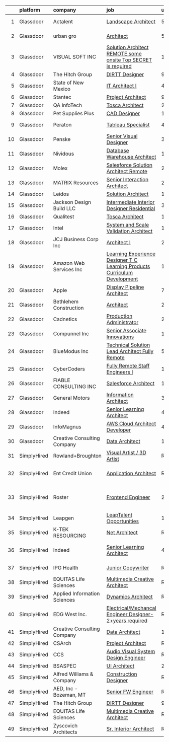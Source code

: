 

|    | platform    | company                      | job                                                                                                                                                                                                                                                                                                                                                                                                                                                                                                                                                                                                                                                                                                                                                                                                                                                                                                                                                                                                                                                                                                                                                                                                                                                                                                                                                                                                                                                                      | update_time   | location                      |
|---:|:------------|:-----------------------------|:-------------------------------------------------------------------------------------------------------------------------------------------------------------------------------------------------------------------------------------------------------------------------------------------------------------------------------------------------------------------------------------------------------------------------------------------------------------------------------------------------------------------------------------------------------------------------------------------------------------------------------------------------------------------------------------------------------------------------------------------------------------------------------------------------------------------------------------------------------------------------------------------------------------------------------------------------------------------------------------------------------------------------------------------------------------------------------------------------------------------------------------------------------------------------------------------------------------------------------------------------------------------------------------------------------------------------------------------------------------------------------------------------------------------------------------------------------------------------|:--------------|:------------------------------|
|  1 | Glassdoor   | Actalent                     | [Landscape Architect](https://www.glassdoor.com/partner/jobListing.htm?pos=113&ao=1110586&s=58&guid=0000018253092bf9a994058eee7e5c82&src=GD_JOB_AD&t=SR&vt=w&ea=1&cs=1_50032f60&cb=1659250486675&jobListingId=1008029121652&cpc=9908D8D4413DBB8A&jrtk=3-0-1g99gib17jijs801-1g99gib1mia0h800-518cfce97d766499--6NYlbfkN0ChYVx_I3yfZ_JDY3EFoivtqvi_stwnZ_kRt8Dowt_l_d1ydueao4NE-oUleRJ4yhj0FCJMAIhfxs5uw2mzN66Bje7y3SmyhK-1E5vxHAWgRExqnDrfSyP6UoiWPZX3eR0CVUzWdYWQHSVQ4Sar6JcNHlJig53QdsdnpWtoer2Rh8_0Bqj3BjivhOGgSYMlzb8no5WJegam1bU_y7SoUOYX1yyOvFQZJr754Oufkq-m2h2u9g6s3xXRLnfnavvyoPSQVV2JxKfwwJFev4X5MaZiogLmMgZwBgIBggoLnEbZworfGoqnD3BYFSr0s5PPKKYVorkU87E-L8U2xuGdAy68DytftQu0zIVE_1cYEZJ0u81I8V1DKIp5QyB1ZYcp75mCSmaVUqUhOTvQ2noAYUuxA_zDRoXptkMoEfpJgyho0zYtkipuw0mvYh5RPMkiMCVbwKGjWbktLO2qRvqkvlNCQcDTVlmoZt1Ef-KcMfp-oZGusSQTWJGiSN9BLV2APT_DVD5-4q2TO4v6FnngGSZdM2C233g3SyFsgN5CamUtIop__npCSWPAPNJEPTgvVe1nPoodvTjwfbNveQ-Z8-3lxjsbpAOs1Xcnpyzqm5dT2PYb9vMZWngIijWVq2QyQ1jSf7EkeNil983TMERr9xMEaz8yF5de9IpgYFLtfP6vDcaMjhGtlfpYJKgm-r7lnVBiHAprIR6dVAhx4gj-ShAY8WbY8yJh7qADkK5pVx05JeZO3VjXqE2B0WngeGLRJvNTZaQJ-vVmAOcNHXD8fqQ012F1pqYv9O9m386R7iVc1PVm-0sLkymuye6U4mQYzbH5BXCN3J3_nO61Abdo6XDY1W1zfbAKidBOUqNAoRIIE6CBmoGE-5wkzsbpjY2k_gYWsBNPdJtXNlSRN0sgpA9SNPFt3boEO8LqkZ1ztihhHxCApNa1EiMyiZ0c_Pifu-frwXWbOMNseaWvOnr1A6Bo)                                                                                                                           | 5d            | Los Angeles, CA               |
|  2 | Glassdoor   | urban gro                    | [Architect](https://www.glassdoor.com/partner/jobListing.htm?pos=101&ao=1110586&s=58&guid=0000018253092bf9a994058eee7e5c82&src=GD_JOB_AD&t=SR&vt=w&ea=1&cs=1_6129e875&cb=1659250486673&jobListingId=1008028489203&cpc=6AFBC189027A940A&jrtk=3-0-1g99gib17jijs801-1g99gib1mia0h800-5b2b8400c1e6812c--6NYlbfkN0A953Z9EfJZc5Z9y7Wb0NkuJO-5BBnqXCJSieP3bN3oT3pD2vzfTR73xvxAaUFHjZ02oBDFo9x1kt8ytCHF_TTimOYOdtchGpf00u8UlYbrGZfi6oQPGVzbWtS_P1aiH4JmF1KvHGCypM9oWResb6KXglJZ8mDqxjjT4L3OuS4LAXE69pa0LgmMyzF5m1Cxg562TsJODbla2axh9aboOhWTZaOp7AyXfEKAHFhCuryzw3GryWr6fm4Ob95q6YSl7yX532Eh0WIf7bf0vI64P3gm6I1GD99_tZL2Q67B0La6Ba7DrPOnriL8v9MbFWnZW4BGmwGvcgM766vSmTJv2kJviZO3_kgB5Y_xKQ6beIGqdD4r4XS_02W9XZacxnDiOj64oa_Ked0x0o2BU5rwQqaT_TLgzeC0scKaxF28Wek-LGrUsFZe3vsjqHxMw_-b5rD39uCILzs9ITZP-5exGU7XYA36NVXe1GwuGScN7bA0XxzM40WB9iz-xyQbWmIvTIg%3D)                                                                                                                                                                                                                                                                                                                                                                                                                                                                                                                                                                                                                       | 5d            | Columbus, GA                  |
|  3 | Glassdoor   | VISUAL SOFT  INC             | [Solution Architect   REMOTE    some onsite    Top SECRET is required](https://www.glassdoor.com/partner/jobListing.htm?pos=120&ao=1136043&s=58&guid=0000018253092bf9a994058eee7e5c82&src=GD_JOB_AD&t=SR&vt=w&ea=1&cs=1_df719050&cb=1659250486678&jobListingId=1008038466078&jrtk=3-0-1g99gib17jijs801-1g99gib1mia0h800-434909f178f78a49-)                                                                                                                                                                                                                                                                                                                                                                                                                                                                                                                                                                                                                                                                                                                                                                                                                                                                                                                                                                                                                                                                                                                               | 1d            | Washington, DC                |
|  4 | Glassdoor   | The Hitch Group              | [DIRTT Designer](https://www.glassdoor.com/partner/jobListing.htm?pos=128&ao=1136043&s=58&guid=0000018253092bf9a994058eee7e5c82&src=GD_JOB_AD&t=SR&vt=w&ea=1&cs=1_57d8aa76&cb=1659250486679&jobListingId=1008021225554&jrtk=3-0-1g99gib17jijs801-1g99gib1mia0h800-31b002add99dcfb1-)                                                                                                                                                                                                                                                                                                                                                                                                                                                                                                                                                                                                                                                                                                                                                                                                                                                                                                                                                                                                                                                                                                                                                                                     | 9d            | Remote                        |
|  5 | Glassdoor   | State of New Mexico          | [IT Architect I](https://www.glassdoor.com/partner/jobListing.htm?pos=116&ao=1136043&s=58&guid=0000018253092bf9a994058eee7e5c82&src=GD_JOB_AD&t=SR&vt=w&cs=1_86cb5148&cb=1659250486675&jobListingId=1008031623908&jrtk=3-0-1g99gib17jijs801-1g99gib1mia0h800-528c81f2f9a040cf-)                                                                                                                                                                                                                                                                                                                                                                                                                                                                                                                                                                                                                                                                                                                                                                                                                                                                                                                                                                                                                                                                                                                                                                                          | 4d            | Santa Fe, NM                  |
|  6 | Glassdoor   | Stantec                      | [Project Architect](https://www.glassdoor.com/partner/jobListing.htm?pos=123&ao=1136043&s=58&guid=0000018253092bf9a994058eee7e5c82&src=GD_JOB_AD&t=SR&vt=w&cs=1_4172dfd2&cb=1659250486679&jobListingId=1008020270558&jrtk=3-0-1g99gib17jijs801-1g99gib1mia0h800-0b2710056d0f7563-)                                                                                                                                                                                                                                                                                                                                                                                                                                                                                                                                                                                                                                                                                                                                                                                                                                                                                                                                                                                                                                                                                                                                                                                       | 9d            | Chicago, IL                   |
|  7 | Glassdoor   | QA InfoTech                  | [Tosca Architect](https://www.glassdoor.com/partner/jobListing.htm?pos=118&ao=1136043&s=58&guid=0000018253092bf9a994058eee7e5c82&src=GD_JOB_AD&t=SR&vt=w&cs=1_b5c089ea&cb=1659250486676&jobListingId=1008035484391&jrtk=3-0-1g99gib17jijs801-1g99gib1mia0h800-2b325c7e340096bf-)                                                                                                                                                                                                                                                                                                                                                                                                                                                                                                                                                                                                                                                                                                                                                                                                                                                                                                                                                                                                                                                                                                                                                                                         | 2d            | Concord, CA                   |
|  8 | Glassdoor   | Pet Supplies Plus            | [CAD Designer](https://www.glassdoor.com/partner/jobListing.htm?pos=119&ao=1136043&s=58&guid=0000018253092bf9a994058eee7e5c82&src=GD_JOB_AD&t=SR&vt=w&cs=1_8e8830da&cb=1659250486678&jobListingId=1008037266974&jrtk=3-0-1g99gib17jijs801-1g99gib1mia0h800-bf339173179d69e6-)                                                                                                                                                                                                                                                                                                                                                                                                                                                                                                                                                                                                                                                                                                                                                                                                                                                                                                                                                                                                                                                                                                                                                                                            | 1d            | Livonia, MI                   |
|  9 | Glassdoor   | Peraton                      | [Tableau Specialist](https://www.glassdoor.com/partner/jobListing.htm?pos=104&ao=1110586&s=58&guid=0000018253092bf9a994058eee7e5c82&src=GD_JOB_AD&t=SR&vt=w&cs=1_96b732f0&cb=1659250486673&jobListingId=1008030258463&cpc=AF1E4A3695F490BE&jrtk=3-0-1g99gib17jijs801-1g99gib1mia0h800-701c671bcfe6e472--6NYlbfkN0Cx7R8OmodZU4Ze4hnUhR0Myw3_voyDLMHXumN7ynSuTrXceT3foN28LFxKrAHBxFWU-E1xS21gUvPHc-jjNXh_fxa4ut21q7_P_LnLRcbnhSMsDw3kLn0Xgg_aByrgRBfiS7b_uiRGNfhETMSzlNEYTNIUj5F-wXPa-9LYWCxxjiwG3cLh1YzLXOpID8kP4eijAvV-FqizbU0WbahrmXwUfToQFw7Jaa0PlUpO6rMm7rQ_9-0CoahCYnC4GDrQvTKdauKB691Q0L8kjNFPyFNGHu9Bcocrhfv5Zad88hhoeSbVwt2VWXrqQmlB7eBBWBpAiSVEaM4UR3Nox24_-4T1inB3SadhFwvd06-BQ6bcM45m0ZW8LD-w2485KIiA6ZdyPtcQ9WwriblB4uOA3cn5emHiRJtEwb2MpYtsxhuN99gPo4fWsGrLdApDGBEBz7PvOAtdAfm9ywQxUn5-2CfZlh4vHunxaDcLt5UfQZw8P0XfjxYZDH5ZkpA1IngnO6dyjaQD9Siv9Gv8SdtMnlHk-CGllVoXzL3vfpmmKLE3iLiTu4UOE8PwMk1ZaSqGqq7R8GqvgGXtsc-QVKw1ZgAxTjmyfzYE362l8UXr_bfb1HI6M4malwbPo4SzIfE2L4DnD9-fcc5RATfrPeX21XmrnB8RpJ0YCWEb_Vqq6EiIYdAU6V68aCz6vxu3yY3yESv32SYASnUldhmvfJmIHYvFEB4Kb3fuUo2_DIeiBV-2eIsnPd0FREEZDZfPwMSaJ2Bwlm2eLLtagvARtMoYJy7KLuxE5IQA7pGMdeoweUu8DrQm89ZR4Fn8jYuNMGQNYhEVK33D7nzun_aToj28jPWcQ2It1U8bKEu_P8JLSYwdYk_Fu7PnPeV-axcL6yx5-1hwbFNqaR3Y2tZtEcVH9Lf5KZ6Oih1ULmUk1g9vcKjERrwP4-AKkBIBN8LzzNA3jGdYq-q8BajmSzHBOseWxcstiqfX5ajSTq79rW3MQCsh6nT2oCKdTbc5QLgQgKsOLelXVH__LBfDhBl2LWznKN1VupSaAXx_XSvNfBIgSgnJSjjvnXcXncQaX255JFDw_BY6zAHx9DsG9hHJAWj7cw5w) | 4d            | Bethesda, MD                  |
| 10 | Glassdoor   | Penske                       | [Senior Visual Designer](https://www.glassdoor.com/partner/jobListing.htm?pos=105&ao=1110586&s=58&guid=0000018253092bf9a994058eee7e5c82&src=GD_JOB_AD&t=SR&vt=w&cs=1_3ce0c657&cb=1659250486674&jobListingId=1008033963305&cpc=0FE1F5EA2BC84A01&jrtk=3-0-1g99gib17jijs801-1g99gib1mia0h800-e686bc3862d2ddc1--6NYlbfkN0CtpXM0MSzpMQ_ld-1IrueFxu_hVDIxNkdu7oUVWOFjtEFqQtdu51VPA8PaZXoTOleEm1nGdOJeCYWb5vJz5IG8TCmpEFJrjI-b_juUEQzgiyUZJ3K2ygCQVuCrEUmrYjjDB2ajc0iOoSryL110Bp5lNaMc-HGhB6LpGxuI3m9UC_YqnsnEzwt-IDOL9UggrAt_FG9Upf8sOmybxi7gaO2YvWwhzU15HFXhmwk8J4IlDcsOpu-sSx0sCZzOz7VhyDpwwKWDvpmrkIBcT1yOX0nhvSQ2x12jSEngzvxu2HhHZeZsDGczhBdr6arxeVPy4Nl57nL4sP9QaP4tDWXjpjdtp2r1kBJHcoiPHGYMw6MV3r66Zq9yj7b4roKUFiDvkqwa-McNJlj8gMIurwfwhEkVaFaoSRSbsvG8m1LC0drBMMGNxK_CjEflKWQd4wawZx7pTz_jfG4VGHk6_JoEWQjzTxC3usVbE6hGVunm3hAJjg%3D%3D)                                                                                                                                                                                                                                                                                                                                                                                                                                                                                                                                                                                                                                 | 3d            | Reading, PA                   |
| 11 | Glassdoor   | Nividous                     | [Database Warehouse Architect](https://www.glassdoor.com/partner/jobListing.htm?pos=125&ao=1136043&s=58&guid=0000018253092bf9a994058eee7e5c82&src=GD_JOB_AD&t=SR&vt=w&ea=1&cs=1_26122fb7&cb=1659250486679&jobListingId=1008038059558&jrtk=3-0-1g99gib17jijs801-1g99gib1mia0h800-243a521d1b8951ec-)                                                                                                                                                                                                                                                                                                                                                                                                                                                                                                                                                                                                                                                                                                                                                                                                                                                                                                                                                                                                                                                                                                                                                                       | 1d            | Remote                        |
| 12 | Glassdoor   | Molex                        | [Salesforce Solution Architect  Remote ](https://www.glassdoor.com/partner/jobListing.htm?pos=130&ao=1136043&s=58&guid=0000018253092bf9a994058eee7e5c82&src=GD_JOB_AD&t=SR&vt=w&cs=1_466a3c2e&cb=1659250486679&jobListingId=1008034897983&jrtk=3-0-1g99gib17jijs801-1g99gib1mia0h800-ab832b8188a0c55d-)                                                                                                                                                                                                                                                                                                                                                                                                                                                                                                                                                                                                                                                                                                                                                                                                                                                                                                                                                                                                                                                                                                                                                                  | 2d            | Auburn Hills, MI              |
| 13 | Glassdoor   | MATRIX Resources             | [Senior Interaction Architect](https://www.glassdoor.com/partner/jobListing.htm?pos=111&ao=1110586&s=58&guid=0000018253092bf9a994058eee7e5c82&src=GD_JOB_AD&t=SR&vt=w&ea=1&cs=1_56e8dd3d&cb=1659250486675&jobListingId=1008036511886&cpc=F4EED0218A761C36&jrtk=3-0-1g99gib17jijs801-1g99gib1mia0h800-742ebfa557440341--6NYlbfkN0De5ppvndiyxA0pMSLQzOe_j9Mra0KF_8EhxTxOKXtZIfhM20E97mGJ6rqAxbACvL8xf18tMd8CNvM1I9dsYRSMTRB5zlhmregDdSfyv8hMdJwRqXDdta6NKZjWh2jxAxIg1iFSVRhGKCJZfPppTLhaKm1Ob6NM2tsBh45w7X-J2K-lhQhImnjnl5_Tu5d7NGNrUNjBg7mzV-mVN8WUdSVlbR9BhTcGX4e0fWSyznuItFO8AamKgYM59PICz7lkgTrjDNaOdsGbrLmOL219FgQz36ckI2o4VBmpV1v7nJaqMedtYhneK3A1NhGspGs5eP3BdLSeavLc75BxT5ZS-qSzHN_ybG8Zt-dRibPTIilropXXTTfZuz0IA0NuRk652QHzfbpfbkz96DbfKpmEH9EYL5bSZG6l-wIFbchfSMfEi101upIPYcxccZ_nwrdEBzCZxZQl18JGcuEiYgU6mr2r_QGXa6ajZ1reQm1cbLT7PHJOM02UgPXtKDYOeU_H4bvnd0Da9pKgpSTz4GrTkF3urP44mhQOeDk0Oajkm1sN1Q%3D%3D)                                                                                                                                                                                                                                                                                                                                                                                                                                                                                                                                                      | 2d            | Durham, NC                    |
| 14 | Glassdoor   | Leidos                       | [Solution Architect](https://www.glassdoor.com/partner/jobListing.htm?pos=107&ao=1110586&s=58&guid=0000018253092bf9a994058eee7e5c82&src=GD_JOB_AD&t=SR&vt=w&cs=1_ce6428de&cb=1659250486674&jobListingId=1008017253972&cpc=26740BCDE5E48596&jrtk=3-0-1g99gib17jijs801-1g99gib1mia0h800-846d48509d884087--6NYlbfkN0CZUO70VSdYKA8PR3jfrSh5ljhqJhfDt0PzQCMubt8cRihWbmqO_-Ccw6DGinMZCyIJbuV_i62qABCaK5LxlS-SWruEOI5K48hQJXbepXAeeI5u8dpRLxQnA5OnolRDimlpnPP0JH0p8_d7OlnciS1dZe_7pIxn-TODMcTvHdZ8JSKqbbv55tQRfpPefzfj8coX6WNejneQek8TJZAnp2TUr-8ZRDiBC9PP6JVE5e0ARpP0Zqa3_Q1DkaVPPru2qm8-fGRCQdiIuKqyU4KDhbiOSl6GVFgwdtYUmGQ8bmsP_67SsTFRmuNMW2Pwi4VhNJWSnVXDH3gKTRUYL_H6BJeft0oRxwVPq7mHI2r0_M1ODAvXJziAovF9ilQaK3Utgy5K-p7r2N6S3qFmAbGTfj_aWFumVJPlTdLozbets916Qh91giSisw4EJJpyNC0YlIiqmjsQZ9PwkZVN693mWTey0qokrjFJYnvHe6Ns0ozQr8VZhyJQx_jo1HrN3QLEaeeWGxkzi0wKnESkdvmCfXTSd3KUrM9RsAIHe9zMYB8EyIin6R-cg2RVgxEmQuy_VhW9vnLZLw9v7hAVY89KMQVl9agmD1RU_h0%3D)                                                                                                                                                                                                                                                                                                                                                                                                                                                                                                                   | 10d           | Mobile, AL                    |
| 15 | Glassdoor   | Jackson Design Build LLC     | [Intermediate Interior Designer  Residential ](https://www.glassdoor.com/partner/jobListing.htm?pos=109&ao=1110586&s=58&guid=0000018253092bf9a994058eee7e5c82&src=GD_JOB_AD&t=SR&vt=w&ea=1&cs=1_38380c08&cb=1659250486674&jobListingId=1008033637179&cpc=B101C867B3EF2D75&jrtk=3-0-1g99gib17jijs801-1g99gib1mia0h800-6cae940a4f55d906--6NYlbfkN0AIdGm0R4PkLfnPL3H6ngwuKuvPfYQyFqZyW1fI0MQvML8T37029wE8SH4FqQ2Rr8waWBL4nxe_ACMO5nB7FnRwh0mP58FWmUEDr9zxsqxLwLso2NiXHI4jin47GMn587d5yT-rj6IvMYjfazRoTiFdTbbBXE_ZhUf8_uh4VE2_Wkbxsoeo7tVpgqFlqgQbrIatvDNUsenem2GDf6ddreqVTYuxl3LvEu42EU_y2yVOYzTuW25hiwESiPPabwnge5DAyhIZ-nLYHeHhQirieQ-wAKq7QHN94Tb7uoqv009_DixxXb1uAbChZXhn4mnVlcAXC6gveHz_-g2BxoLCKAtx2aMFdZIjgbgAi8UPPPWm3epVS2Ip8HKTQ2x-Or78K5BkqZFNV2zOCcH7gkmMnyXCHhF_8N9-bw5sdRAGBCHbdOj9FmiheHhyWrMW_CI6ogXrv5ghIRcnkNx1vi3aE0o0lV1pKI58OkrE9T1osp8GdUZvZbZsDTsbAucDSWKLt9KfGvtSjhv1VM2_8znQepq-)                                                                                                                                                                                                                                                                                                                                                                                                                                                                                                                                                                  | 3d            | Seattle, WA                   |
| 16 | Glassdoor   | Qualitest                    | [Tosca Architect](https://www.glassdoor.com/partner/jobListing.htm?pos=122&ao=1136043&s=58&guid=0000018253092bf9a994058eee7e5c82&src=GD_JOB_AD&t=SR&vt=w&cs=1_29882ad8&cb=1659250486679&jobListingId=1008038477660&jrtk=3-0-1g99gib17jijs801-1g99gib1mia0h800-831b44401b25cb55-)                                                                                                                                                                                                                                                                                                                                                                                                                                                                                                                                                                                                                                                                                                                                                                                                                                                                                                                                                                                                                                                                                                                                                                                         | 1d            | Concord, CA                   |
| 17 | Glassdoor   | Intel                        | [System and Scale Validation Architect](https://www.glassdoor.com/partner/jobListing.htm?pos=117&ao=1136043&s=58&guid=0000018253092bf9a994058eee7e5c82&src=GD_JOB_AD&t=SR&vt=w&cs=1_fb7361a8&cb=1659250486675&jobListingId=1008038717344&jrtk=3-0-1g99gib17jijs801-1g99gib1mia0h800-d26f4ee486fe1be3-)                                                                                                                                                                                                                                                                                                                                                                                                                                                                                                                                                                                                                                                                                                                                                                                                                                                                                                                                                                                                                                                                                                                                                                   | 1d            | Hillsboro, OR                 |
| 18 | Glassdoor   | JCJ Business Corp Inc        | [Architect I](https://www.glassdoor.com/partner/jobListing.htm?pos=127&ao=1136043&s=58&guid=0000018253092bf9a994058eee7e5c82&src=GD_JOB_AD&t=SR&vt=w&ea=1&cs=1_d399470a&cb=1659250486679&jobListingId=1008036236911&jrtk=3-0-1g99gib17jijs801-1g99gib1mia0h800-abef804d993db850-)                                                                                                                                                                                                                                                                                                                                                                                                                                                                                                                                                                                                                                                                                                                                                                                                                                                                                                                                                                                                                                                                                                                                                                                        | 2d            | Hartford, CT                  |
| 19 | Glassdoor   | Amazon Web Services  Inc     | [Learning Experience Designer  T C Learning Products Curriculum Development](https://www.glassdoor.com/partner/jobListing.htm?pos=126&ao=1136043&s=58&guid=0000018253092bf9a994058eee7e5c82&src=GD_JOB_AD&t=SR&vt=w&cs=1_5431ed8d&cb=1659250486679&jobListingId=1008017863498&jrtk=3-0-1g99gib17jijs801-1g99gib1mia0h800-4d352c5b2fc37cc0-)                                                                                                                                                                                                                                                                                                                                                                                                                                                                                                                                                                                                                                                                                                                                                                                                                                                                                                                                                                                                                                                                                                                              | 10d           | Remote                        |
| 20 | Glassdoor   | Apple                        | [Display Pipeline Architect](https://www.glassdoor.com/partner/jobListing.htm?pos=106&ao=1110586&s=58&guid=0000018253092bf9a994058eee7e5c82&src=GD_JOB_AD&t=SR&vt=w&cs=1_882a277b&cb=1659250486674&jobListingId=1008024922070&cpc=654405A9B1E0A9F5&jrtk=3-0-1g99gib17jijs801-1g99gib1mia0h800-1ac026aebf1eab96--6NYlbfkN0BvKrLyj5gPmtZO9T8euul8TCxuuKNOtzRJOomxnwSEodTz2Bc-sPZl8WPllYOnI2h88ncN86_cGFX94EhruM6aVE1f0uzqEGYtUwrXVZWmB9sLsVrt8bvXnSydAAiwNxnhEhBxWyLc5kv_B3L5bN8ygiqxyDS3ck34jWgiAL9b9bmamb-_UnVfP9fR1VMHmerhY4Fcx1kGXs81i7wFz-cwiq2_df51B9uAZyENZI3KxFkaoPsePggsgPJ6dGkpsyvbciW7SZ4jsIQrk84mMuXnAptyS5cgrex5VLwCV-UEe_uNsbuWlXWpI2dCpYBBWCI7DTsvTfzrj6D2W3bBEKSfYrYaGQiD0WFAmELaCbCShed46kjJmOZA9EKsadWE3VPhk-w7dnPlNZTKcy7XIJwX7qmEaIixjf10O5mhwFzSdQzFzrsDiTLq6PHaAIpnVh6KDQqPeykXe3en6-Fe6WXWg7k8aWwc9MiM7-g-sU6201Q-nTWZ4IuncVY1BGBxS6k6XcrPdcde2MOjw3RL7kufX2hStlAGFu8WWlk-neHrsaUFTCbNh9HsWvpttD5FV7lMZqbClT0DIubpYqpezbRiwi-hJ1EOzAAnlvH-VIvhXdUb6uiODjlJyDXPAo_W9oNaEyYUhDkj2KjQBukU1ftJNVgZqghEqCZFmjWxrA83yh1v0SqVDXWVYpZGj0I8Ow_Ui51mRI7BaN_qS_BsdhIULqbxPomnUoron7SSI3pmS1hzgZajuotdGvx_XQd13BGVyKVpErjxlyWX58c1jG5JD-zzkzG12iPZKnROqDGnqXnCfPVoHPoCC3eUczdNLqjq1d4TUEjGJqBaHU4wA62zHYo2pOqEhkUOnzrepLlZHeqZ_nUFV7j6r99yxbFJrHun-_A4hBupLx4DYX9FAPzNOH0tfNXQIPyhL5sMwkUOcKOF8qfYAdvr_UU8fsh5nMfDLPXUQ_o_Iw%3D%3D)                                                                                                                             | 7d            | San Diego, CA                 |
| 21 | Glassdoor   | Bethlehem Construction       | [Architect](https://www.glassdoor.com/partner/jobListing.htm?pos=103&ao=1110586&s=58&guid=0000018253092bf9a994058eee7e5c82&src=GD_JOB_AD&t=SR&vt=w&ea=1&cs=1_b107409d&cb=1659250486674&jobListingId=1008035494344&cpc=663B5FE45D73772E&jrtk=3-0-1g99gib17jijs801-1g99gib1mia0h800-9b5fec6f2adab192--6NYlbfkN0AGCFnjmqnAyQz4OxrStvXm5k-b1kMQDU3m1z6IstS6J3lRy_Yg9XhLKu0B4UhRMSMhDqUfHzfUJFYObHF2wIbX-ziLvHwwCKXvCv_L49VFKdS7KF3jKT0mnc0fQzWzkanp9EWarxge7I6_sci2NCgf-6SMsWJDlEHrCc6SQEwHKdaG_ekQRuO4ssrHi5YBuooacmmx2STFfRBZy_kzE6SXwHGIU8kKi-K53S6Us_8PtNhUMpjtml7xdaoXAfjes8CdVTopM0qHrWWnPeOdJxkZLls_WLT65vosbEl3DNhTqr7EXl9S2i0-Zs9OYzeU45sUNO7iUwRbM8LIjkiNK9UcyIeQsy0QrnsbnKYLPcA2NB5HIW1Fp1tA6kYT2QjRat4jcMBH_eEHdeTyWiH1Un4MCSoU_vQggjHBN3GMae6o3sOIoDeh-JSO5_HQGxUpuTfVkeh3EW6SvVFBzXr0IjKYVBZ9Ye95U5jzry5jIAxZPIhiUiS9-Wpr)                                                                                                                                                                                                                                                                                                                                                                                                                                                                                                                                                                                                                                     | 2d            | Cashmere, WA                  |
| 22 | Glassdoor   | Cadnetics                    | [Production Administrator](https://www.glassdoor.com/partner/jobListing.htm?pos=129&ao=1136043&s=58&guid=0000018253092bf9a994058eee7e5c82&src=GD_JOB_AD&t=SR&vt=w&cs=1_48c81e20&cb=1659250486679&jobListingId=1008039572464&jrtk=3-0-1g99gib17jijs801-1g99gib1mia0h800-ae8877ce5a1b219d-)                                                                                                                                                                                                                                                                                                                                                                                                                                                                                                                                                                                                                                                                                                                                                                                                                                                                                                                                                                                                                                                                                                                                                                                | 24h           | Remote                        |
| 23 | Glassdoor   | Compunnel Inc                | [Senior Associate  Innovations](https://www.glassdoor.com/partner/jobListing.htm?pos=110&ao=1110586&s=58&guid=0000018253092bf9a994058eee7e5c82&src=GD_JOB_AD&t=SR&vt=w&ea=1&cs=1_59164ab5&cb=1659250486675&jobListingId=1008038565999&cpc=47CFDC01B3F81FAC&jrtk=3-0-1g99gib17jijs801-1g99gib1mia0h800-a4d04f54b959d416--6NYlbfkN0DU7hgtDhmC-fI0i-N7DqaBmluWfFdS70gHoSazL13xmUkuPgQA02Vnl5B3602sT_qzx24emJHpAHhn2vfnG6uGdnp40jDY_RMYqjQ3tl0-BqzjPj2iSVVUcvlMKrVFfbMW4NW8YjSYdrkJRy6QdKgoKf_dOpSwbf7bZb_24PUbHG7G0vNHiO_Z1BYPOBAttd8M_WpgyjuAaesRXiB_xY-cBj1PbLCxX-JLfuiBrW2ISRpfpqtEKmaeYtHuZOauGmAWUXtTekGMxvaM7HWmX9l9cp9Ya1PhrBAwq0H8l3v9hzWeEDCfPzWIsRb25_KjWO5rc1cRpC5hNP65BIs3t_2ERnI_s8y_f6lPsFh_VbTaLu8ngOjFBD1WLzx5x5-GlOaR7FXGMcm5bucX4NboPGlvmTJitIWdcYR7pcBjaqQxkafE6wbn0HtbboGxsYtE7TE1hS-HXnci1odBwKYT3xjhOs8rLxTAnxQGQPpnef7PHjjD6sGlHS6vnbg7wO1orekSld9RlWQypw%3D%3D)                                                                                                                                                                                                                                                                                                                                                                                                                                                                                                                                                                                     | 1d            | Remote                        |
| 24 | Glassdoor   | BlueModus  Inc               | [Technical Solution Lead   Architect  Fully Remote ](https://www.glassdoor.com/partner/jobListing.htm?pos=102&ao=1110586&s=58&guid=0000018253092bf9a994058eee7e5c82&src=GD_JOB_AD&t=SR&vt=w&ea=1&cs=1_92495159&cb=1659250486673&jobListingId=1008028020002&cpc=688954DE3DB7E469&jrtk=3-0-1g99gib17jijs801-1g99gib1mia0h800-1e6b9a19e391820d--6NYlbfkN0D788tVLZnHYB2JKTLmCXo4PydfvtZKcdbYx6lxKaz3Imdx95jlIVm0BLnylHDpMqlVrYfbm3QQCfBPY8sX_TRT_OSCG9OVdLvVG8ydVK-Mw9KA6qAWqKGd6woWEijl_V-SrklBPijj5FmSQGOH3CknP-cK4qd_VYu5IpEBQpcAgu_uNUFW5GUW1Ov6MQpqbxcQcH_pnODTT4RZf50CQkmS5ZNfx1Z6_ZksziiAT2OoSbPvIOqcIFcs_WUsly9S6V2tA3Po5Y8wHLAH5sHwj4bvD91hgeBo7i0hP-5RicOClPfBnyXZ1UhyHSJXtm7m_HGYBotpCmpenTHsI7VLghU5KTE0JTUe-IkOXyf5aHULDq26bHyVhnrZN0-aQjyXFDfMNbJVqMpwE8QbbWTq2_Y1BApG8icRa31Wjp6iVimWs8ludYonYmKfi3un4_Tg3fiZWFVVsUo1RPWlqun_X10i-XX9JoFCQ2Lt_nAR85O2-BCNK80I-MwBfAgtbWK_XoBFNSu7IgIwiMejIOg1503FwnsD1SOxFTaKQYmipcngSA%3D%3D)                                                                                                                                                                                                                                                                                                                                                                                                                                                                                                                                | 5d            | Marlborough, MA               |
| 25 | Glassdoor   | CyberCoders                  | [Fully Remote Staff Engineers I](https://www.glassdoor.com/partner/jobListing.htm?pos=112&ao=1110586&s=58&guid=0000018253092bf9a994058eee7e5c82&src=GD_JOB_AD&t=SR&vt=w&ea=1&cs=1_a8a60bed&cb=1659250486675&jobListingId=1008038418637&cpc=F41FEAB56D215062&jrtk=3-0-1g99gib17jijs801-1g99gib1mia0h800-b0a2deddea15872e--6NYlbfkN0CpFJQzrgRR8WqXWK1qKKEqALWJw739KlKqr2H-MSI4eoBlI4EFrmor2FYZMP3muM3AyC5F4gtnZ6BVJJ7ftTbWhQ0He-iaTahWCxLRTxnsRURmTYV-3D8Nixflf8A7vmntYaMAxlMQSXo9YGEgvplkwX4UBfD3qtEaf0Qvjwh9ykGzf73cuh1EJ7JVzmv7gqmetOfn_UHCiMwKTEiUFAUKBsXA7p4XoW3lzenFpD2bvPjjED71AzqWH8GkyQ6uctxNpc38KPgHpWlBFPOOH7oDtxFELVxxZvdpyNYLN6OSqJifDzOnmwNMsi-3d7sGkT4RRyBuvmOu-w7ominQ-A0w57S6xbSI4fZD0En6X6mZWYEABmlpzlUv9tEIMVoJ4yegOIxkGSQQi8zj3ed4_a1EcuQTKS0EIbVwJnrniiQNWadAlHKVPTfPlt2MsbkgCNvwJtJVB3WtkT-YxNBWgRpxmuT-0d_EXp7XCtPxHiqVwFgE1cYwzYH3nuc8z8p5yHA5z0wsfB9kxeS2_-ryCjLBYG8aQq8VS2vdKH6BUOhdBVkkp14qbfnIlpbqNFsjdfFzi2H0J0FE15oh1eGcgWbQ9Commhu9MuZyG2Zb8A2YyhLVcSvBMNAs_XNunyMQmp99brvz38dIWQvNQRRZZ1feysSM07pre-X6VTEQkRPIn1cwN-_ms6TACcRCRh_9Y9WVos63okJoOox_1DDpTYd71dTTH_y6mVR2GNYSyb2Ru05es2zAAvIpqiEETJHjxGpw5soLmWl7jHG0I0uv2a1wcrQeIQ-JyYXnbBxx8euY_lCMt5EZMrmNhMWUd5YtATGqZG7gxrgX72cGpQbHe4e2rrVtg4kmvqXEGmTErY-3AmHjOqncU6MyDYiXiVq27XnllqeOcH3DIhWAzQC-91A4juCaS8pcDh7gFuQy-P-y8X4r0cJlVd1IVLbFwQ24RYLhMEcLI2LzE_lIZ_-piIaj0TKeCo-sknWeI5b-LhtoEisGBmpnZr9U)                                                                                | 1d            | Boise, ID                     |
| 26 | Glassdoor   | FIABLE CONSULTING INC        | [Salesforce Architect](https://www.glassdoor.com/partner/jobListing.htm?pos=115&ao=1136043&s=58&guid=0000018253092bf9a994058eee7e5c82&src=GD_JOB_AD&t=SR&vt=w&ea=1&cs=1_da78e9e4&cb=1659250486675&jobListingId=1008037779598&jrtk=3-0-1g99gib17jijs801-1g99gib1mia0h800-9ea4a2d53a56c2ed-)                                                                                                                                                                                                                                                                                                                                                                                                                                                                                                                                                                                                                                                                                                                                                                                                                                                                                                                                                                                                                                                                                                                                                                               | 1d            | Remote                        |
| 27 | Glassdoor   | General Motors               | [Information Architect](https://www.glassdoor.com/partner/jobListing.htm?pos=114&ao=1136043&s=58&guid=0000018253092bf9a994058eee7e5c82&src=GD_JOB_AD&t=SR&vt=w&cs=1_bb596a0b&cb=1659250486675&jobListingId=1008033000780&jrtk=3-0-1g99gib17jijs801-1g99gib1mia0h800-a9a72454634caca5-)                                                                                                                                                                                                                                                                                                                                                                                                                                                                                                                                                                                                                                                                                                                                                                                                                                                                                                                                                                                                                                                                                                                                                                                   | 3d            | Remote                        |
| 28 | Glassdoor   | Indeed                       | [Senior Learning Architect](https://www.glassdoor.com/partner/jobListing.htm?pos=108&ao=1110586&s=58&guid=0000018253092bf9a994058eee7e5c82&src=GD_JOB_AD&t=SR&vt=w&cs=1_84adddcf&cb=1659250486674&jobListingId=1008031067016&cpc=9DC6E4D8324653EE&jrtk=3-0-1g99gib17jijs801-1g99gib1mia0h800-96b1c3b8b9cdb388--6NYlbfkN0CiRNM7CVr8YueLFKlzwbFWI0o7IjV438l4sVrvKZ0flpURU_mqoI8EbsK64YRr3OA6KrJSvnAlHG1fMTdVne83Y0EijA4Nde_j30eNUxX6D8w6WzzfyqgLZ2whk8-j9IO8ahlK57mnjmAeIR9-l0TeEZGSYjv5q6X3fsNXws9iNfqYy60Z3xT3ehRGqXImdDVJ2peLAUe7NOs2umx0DO2nq-nv0oBkCrZ7L6xICWKc3lkuO8C4RkPtohVho5KNDtAh7TwzTKo16-8NXd107E3vr0-d_vaIUegsdgsRrkm3cE4v08ZvnbBl0PBHzIgLjxyJEleOde_rk_MOjX1OwQEQmnx5Ks9ools96h44hb7p9GdX774lKGwPbOeYBRPY1avlLx0oqy1yKViHmlZqu6LJXqSijTYwXS4Qv5vXbHwt6YJ_mli5xH_pPnULDxY_H0kk8S03IQcYg3mG_CG0k456ZPB5P3O6UjKJZCzLjYtfkcH-_Pu3BnGFpR2YPTMrGN73pwfoyiT-Tg%3D%3D)                                                                                                                                                                                                                                                                                                                                                                                                                                                                                                                                                                                              | 4d            | Austin, TX                    |
| 29 | Glassdoor   | InfoMagnus                   | [AWS Cloud Architect Developer](https://www.glassdoor.com/partner/jobListing.htm?pos=124&ao=1136043&s=58&guid=0000018253092bf9a994058eee7e5c82&src=GD_JOB_AD&t=SR&vt=w&ea=1&cs=1_bac8cebb&cb=1659250486679&jobListingId=1008029635962&jrtk=3-0-1g99gib17jijs801-1g99gib1mia0h800-3868d7a9c3d623c1-)                                                                                                                                                                                                                                                                                                                                                                                                                                                                                                                                                                                                                                                                                                                                                                                                                                                                                                                                                                                                                                                                                                                                                                      | 4d            | Remote                        |
| 30 | Glassdoor   | Creative Consulting Company  | [Data Architect](https://www.glassdoor.com/partner/jobListing.htm?pos=121&ao=1136043&s=58&guid=0000018253092bf9a994058eee7e5c82&src=GD_JOB_AD&t=SR&vt=w&ea=1&cs=1_9d135543&cb=1659250486679&jobListingId=1008038068770&jrtk=3-0-1g99gib17jijs801-1g99gib1mia0h800-ad6ffaa07948b239-)                                                                                                                                                                                                                                                                                                                                                                                                                                                                                                                                                                                                                                                                                                                                                                                                                                                                                                                                                                                                                                                                                                                                                                                     | 1d            | Remote                        |
| 31 | SimplyHired | Rowland+Broughton            | [Visual Artist / 3D Artist](https://www.simplyhired.com/job/a6jc09FaT-WsTWRX4SZ9r250FnXzzVMgqyOB-q7qjxkVTn6ELeF_Pg?q=visual+architect)                                                                                                                                                                                                                                                                                                                                                                                                                                                                                                                                                                                                                                                                                                                                                                                                                                                                                                                                                                                                                                                                                                                                                                                                                                                                                                                                   | Recently      | Denver, CO                    |
| 32 | SimplyHired | Ent Credit Union             | [Application Architect](https://www.simplyhired.com/job/9MEkG1UethSdDb5CHXnAW202WOQx4u4D4j-vE-l932VrwTl3FJHZ_w?q=visual+architect)                                                                                                                                                                                                                                                                                                                                                                                                                                                                                                                                                                                                                                                                                                                                                                                                                                                                                                                                                                                                                                                                                                                                                                                                                                                                                                                                       | Recently      | Westminster, CO +1 location   |
| 33 | SimplyHired | Roster                       | [Frontend Engineer](https://www.simplyhired.com/job/ZacwgR_ukuk7oDe7z4E-UvOGzRcCt0xZInXS-UpCQYxEquOpbfH_Tw?q=visual+architect)                                                                                                                                                                                                                                                                                                                                                                                                                                                                                                                                                                                                                                                                                                                                                                                                                                                                                                                                                                                                                                                                                                                                                                                                                                                                                                                                           | 2d            | San Francisco, CA +1 location |
| 34 | SimplyHired | Leapgen                      | [LeapTalent Opportunities](https://www.simplyhired.com/job/Va9YE_CbC5iE9GxwoiD-2gucMQLfxE-GRSsOVdOeSXT7P3fS5Dk51A?q=visual+architect)                                                                                                                                                                                                                                                                                                                                                                                                                                                                                                                                                                                                                                                                                                                                                                                                                                                                                                                                                                                                                                                                                                                                                                                                                                                                                                                                    | 1d            | Saint Louis Park, MN          |
| 35 | SimplyHired | K-TEK RESOURCING             | [Net Architect](https://www.simplyhired.com/job/1uPQilAX3V-479ff1scEi3qUbgvzFtHzO4sMIn54SywYJQnMJ_kr7w?q=visual+architect)                                                                                                                                                                                                                                                                                                                                                                                                                                                                                                                                                                                                                                                                                                                                                                                                                                                                                                                                                                                                                                                                                                                                                                                                                                                                                                                                               | Recently      | Remote                        |
| 36 | SimplyHired | Indeed                       | [Senior Learning Architect](https://www.simplyhired.com/job/admr-5BQZt60gboSnKQ5MpmFN6WG_uKVO1E9xtXoyzsNvQ6t2B3Odw?q=visual+architect)                                                                                                                                                                                                                                                                                                                                                                                                                                                                                                                                                                                                                                                                                                                                                                                                                                                                                                                                                                                                                                                                                                                                                                                                                                                                                                                                   | 4d            | United States +1 location     |
| 37 | SimplyHired | IPG Health                   | [Junior Copywriter](https://www.simplyhired.com/job/DeNWdyCLr95J8YBqRy8vyGph8IUc9wsI2_omltcPzOrmOaB_hE1aSQ?q=visual+architect)                                                                                                                                                                                                                                                                                                                                                                                                                                                                                                                                                                                                                                                                                                                                                                                                                                                                                                                                                                                                                                                                                                                                                                                                                                                                                                                                           | Recently      | New York, NY                  |
| 38 | SimplyHired | EQUITAS Life Sciences        | [Multimedia Creative Architect](https://www.simplyhired.com/job/ichTX3k1Ejo7tX1GyCNQsvRJKJYEbv4IqWgcjyZm74n5FB1102LY-Q?q=visual+architect)                                                                                                                                                                                                                                                                                                                                                                                                                                                                                                                                                                                                                                                                                                                                                                                                                                                                                                                                                                                                                                                                                                                                                                                                                                                                                                                               | Recently      | Essex, VT                     |
| 39 | SimplyHired | Applied Information Sciences | [Dynamics Architect](https://www.simplyhired.com/job/mflCcJJAWBXddwehUQDyC4p8n7ki1PJO1g5Q2awEWKXeT_7jS3qSLQ?q=visual+architect)                                                                                                                                                                                                                                                                                                                                                                                                                                                                                                                                                                                                                                                                                                                                                                                                                                                                                                                                                                                                                                                                                                                                                                                                                                                                                                                                          | Recently      | Reston, VA                    |
| 40 | SimplyHired | EDG West Inc.                | [Electrical/Mechancal Engineer Designer-2+years required](https://www.simplyhired.com/job/Xq6QszJQBsQQyFkS3Q0mHUnJ827UMYwa9jaEaagmIPab5dIhQEejPA?q=visual+architect)                                                                                                                                                                                                                                                                                                                                                                                                                                                                                                                                                                                                                                                                                                                                                                                                                                                                                                                                                                                                                                                                                                                                                                                                                                                                                                     | Recently      | Tucson, AZ                    |
| 41 | SimplyHired | Creative Consulting Company  | [Data Architect](https://www.simplyhired.com/job/4BIwp7sM991v_PNAuRtc_QO9udhUikxPmNSvoAoSV0qlLpu_nqamxg?q=visual+architect)                                                                                                                                                                                                                                                                                                                                                                                                                                                                                                                                                                                                                                                                                                                                                                                                                                                                                                                                                                                                                                                                                                                                                                                                                                                                                                                                              | 1d            | Remote                        |
| 42 | SimplyHired | CSArch                       | [Project Architect](https://www.simplyhired.com/job/Ou-TLOV-15DuCsqz-Qqf_MZAUppF-3v_rNk9Yeb3ODfmhnzlC_Mkrw?q=visual+architect)                                                                                                                                                                                                                                                                                                                                                                                                                                                                                                                                                                                                                                                                                                                                                                                                                                                                                                                                                                                                                                                                                                                                                                                                                                                                                                                                           | Recently      | Albany, NY                    |
| 43 | SimplyHired | CCS                          | [Audio Visual System Design Engineer](https://www.simplyhired.com/job/ary5z9j2es4oPMAOjusLJHyf7K-36e4_CuOld61njGzpItTv9_0cKA?q=visual+architect)                                                                                                                                                                                                                                                                                                                                                                                                                                                                                                                                                                                                                                                                                                                                                                                                                                                                                                                                                                                                                                                                                                                                                                                                                                                                                                                         | Recently      | Denver, CO                    |
| 44 | SimplyHired | BSASPEC                      | [UI Architect](https://www.simplyhired.com/job/Zcm7LpbC_TzvWQ6TWEGcE44KJtWY-LcSPLL1TF0TCUtVVgpN_egyCA?q=visual+architect)                                                                                                                                                                                                                                                                                                                                                                                                                                                                                                                                                                                                                                                                                                                                                                                                                                                                                                                                                                                                                                                                                                                                                                                                                                                                                                                                                | 2d            | Remote                        |
| 45 | SimplyHired | Alfred Williams & Company    | [Construction Designer](https://www.simplyhired.com/job/WoRhtDbQOhNubS15VfOx8U9U6PT8vvSWWx3Or_0eUd2VnZ57jBwQww?q=visual+architect)                                                                                                                                                                                                                                                                                                                                                                                                                                                                                                                                                                                                                                                                                                                                                                                                                                                                                                                                                                                                                                                                                                                                                                                                                                                                                                                                       | Recently      | Nashville, TN                 |
| 46 | SimplyHired | AED, Inc - Bozeman, MT       | [Senior FW Engineer](https://www.simplyhired.com/job/zINmUZXgScoXXgS_gyiF3t60esMGL8VWIM8nJ8Kv2CvxPHXAK-fHew?q=visual+architect)                                                                                                                                                                                                                                                                                                                                                                                                                                                                                                                                                                                                                                                                                                                                                                                                                                                                                                                                                                                                                                                                                                                                                                                                                                                                                                                                          | Recently      | Bozeman, MT                   |
| 47 | SimplyHired | The Hitch Group              | [DIRTT Designer](https://www.simplyhired.com/job/Yhp3OMZ9ps_YAkhhs2zwezoueXS2hHS0dztzgF-H0nrs27VgbRGbZQ?q=visual+architect)                                                                                                                                                                                                                                                                                                                                                                                                                                                                                                                                                                                                                                                                                                                                                                                                                                                                                                                                                                                                                                                                                                                                                                                                                                                                                                                                              | 9d            | Remote                        |
| 48 | SimplyHired | EQUITAS Life Sciences        | [Multimedia Creative Architect](https://www.simplyhired.com/job/ichTX3k1Ejo7tX1GyCNQsvRJKJYEbv4IqWgcjyZm74n5FB1102LY-Q?q=visual+architect)                                                                                                                                                                                                                                                                                                                                                                                                                                                                                                                                                                                                                                                                                                                                                                                                                                                                                                                                                                                                                                                                                                                                                                                                                                                                                                                               | Recently      | Essex, VT                     |
| 49 | SimplyHired | Zyscovich Architects         | [Sr. Interior Architect](https://www.simplyhired.com/job/T7oet47aCOFHKQsEghPBtusux2cJdi0zmkul-G67QosaeOLXQtvx5Q?q=visual+architect)                                                                                                                                                                                                                                                                                                                                                                                                                                                                                                                                                                                                                                                                                                                                                                                                                                                                                                                                                                                                                                                                                                                                                                                                                                                                                                                                      | Recently      | Miami, FL                     |